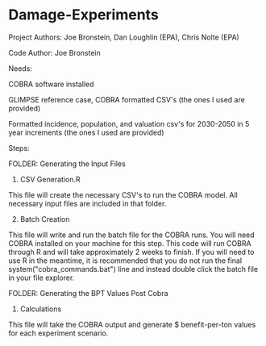 # Damage-Experiments
Project Authors: Joe Bronstein, Dan Loughlin (EPA), Chris Nolte (EPA)

Code Author: Joe Bronstein

Needs:

COBRA software installed

GLIMPSE reference case, COBRA formatted CSV's (the ones I used are provided)

Formatted incidence, population, and valuation csv's for 2030-2050 in 5 year increments (the ones I used are provided)

Steps:

FOLDER: Generating the Input Files
1. CSV Generation.R

  This file will create the necessary CSV's to run the COBRA model. All necessary input files are included in that folder. 

2. Batch Creation

  This file will write and run the batch file for the COBRA runs. You will need COBRA installed on your machine for this step. This code will run COBRA through R and will take approximately 2 weeks to finish. If you will need to use R in the meantime, it is recommended that you do not run the final system("cobra_commands.bat") line and instead double click the batch file in your file explorer. 

FOLDER: Generating the BPT Values Post Cobra
1. Calculations

  This file will take the COBRA output and generate $ benefit-per-ton values for each experiment scenario. 

